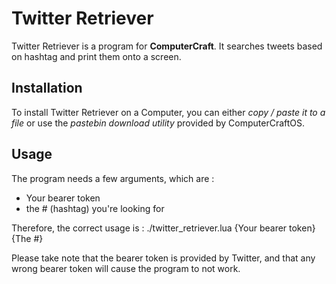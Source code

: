 # Twitter Retriever

Twitter Retriever is a program for **ComputerCraft**. It searches tweets based on hashtag and print them onto a screen.

## Installation

To install Twitter Retriever on a Computer, you can either *copy / paste it to a file* or use the *pastebin download utility* provided by ComputerCraftOS.

## Usage

The program needs a few arguments, which are :
  - Your bearer token
  - the # (hashtag) you're looking for

Therefore, the correct usage is :
./twitter_retriever.lua {Your bearer token} {The #}

Please take note that the bearer token is provided by Twitter, and that any wrong bearer token will cause the program to not work.
